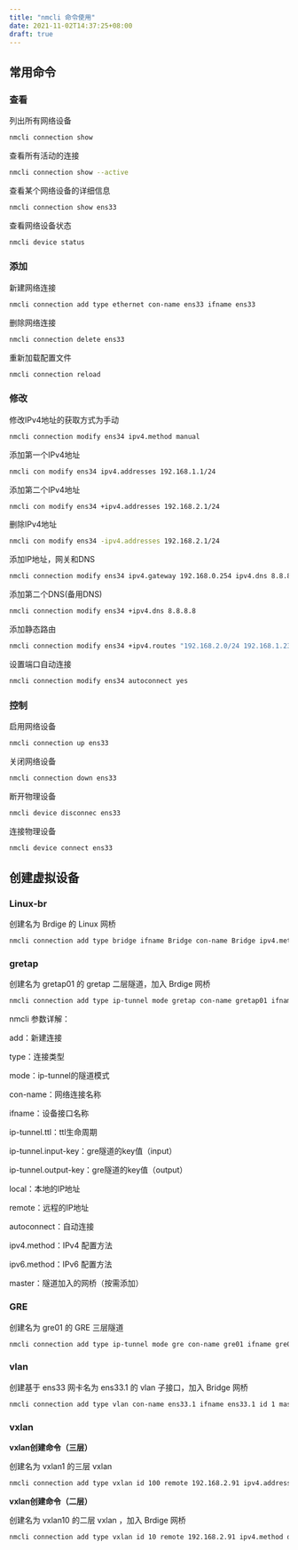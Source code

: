 ```yaml
---
title: "nmcli 命令使用"
date: 2021-11-02T14:37:25+08:00
draft: true
---
```




## 常用命令

### 查看

列出所有网络设备

```bash
nmcli connection show
```

查看所有活动的连接

```bash
nmcli connection show --active
```

查看某个网络设备的详细信息

```bash
nmcli connection show ens33
```

查看网络设备状态

```bash
nmcli device status
```

### 添加

新建网络连接

```bash
nmcli connection add type ethernet con-name ens33 ifname ens33
```

删除网络连接

```bash
nmcli connection delete ens33
```

重新加载配置文件

```bash
nmcli connection reload
```

### 修改

修改IPv4地址的获取方式为手动

```bash
nmcli connection modify ens34 ipv4.method manual
```

添加第一个IPv4地址

```bash
nmcli con modify ens34 ipv4.addresses 192.168.1.1/24
```

添加第二个IPv4地址

```bash
nmcli con modify ens34 +ipv4.addresses 192.168.2.1/24
```

删除IPv4地址

```bash
nmcli con modify ens34 -ipv4.addresses 192.168.2.1/24
```

添加IP地址，网关和DNS

```bash
nmcli connection modify ens34 ipv4.gateway 192.168.0.254 ipv4.dns 8.8.8.8
```

添加第二个DNS(备用DNS)

```bash
nmcli connection modify ens34 +ipv4.dns 8.8.8.8
```

添加静态路由

```bash
nmcli connection modify ens34 +ipv4.routes "192.168.2.0/24 192.168.1.233"
```

设置端口自动连接

```bash
nmcli connection modify ens34 autoconnect yes
```

### 控制

启用网络设备

```bash
nmcli connection up ens33
```

关闭网络设备

```bash
nmcli connection down ens33
```

断开物理设备

```bash
nmcli device disconnec ens33
```

连接物理设备


```bash
nmcli device connect ens33
```

## 创建虚拟设备

### Linux-br

创建名为 Brdige 的 Linux 网桥

```bash
nmcli connection add type bridge ifname Bridge con-name Bridge ipv4.method disable ipv6.method disable
```

### gretap

创建名为 gretap01 的 gretap 二层隧道，加入 Brdige 网桥

```bash
nmcli connection add type ip-tunnel mode gretap con-name gretap01 ifname gretap01 ip-tunnel.ttl 255 ip-tunnel.input-key 1 ip-tunnel.output-key 1 local 192.168.2.164 remote 192.168.2.91 ipv4.method disabled ipv6.method disabled master Bridge
```

nmcli 参数详解：

add：新建连接

type：连接类型

mode：ip-tunnel的隧道模式

con-name：网络连接名称

ifname：设备接口名称

ip-tunnel.ttl：ttl生命周期

ip-tunnel.input-key：gre隧道的key值（input）

ip-tunnel.output-key：gre隧道的key值（output）

local：本地的IP地址

remote：远程的IP地址

autoconnect：自动连接  

ipv4.method：IPv4 配置方法

ipv6.method：IPv6 配置方法

master：隧道加入的网桥（按需添加）

### GRE

创建名为 gre01 的 GRE 三层隧道

```bash
nmcli connection add type ip-tunnel mode gre con-name gre01 ifname gre01 remote 192.168.2.91 local 192.168.2.164 ipv4.addresses 172.233.1.2/24 ip-tunnel.input-key 1 ip-tunnel.output-key 1 ip-tunnel.ttl 255 ipv4.method manual ipv6.method disable
```

### vlan

创建基于 ens33 网卡名为 ens33.1 的 vlan 子接口，加入 Bridge 网桥

```bash
nmcli connection add type vlan con-name ens33.1 ifname ens33.1 id 1 master Bridge dev ens33
```

### vxlan

**vxlan创建命令（三层）**

创建名为 vxlan1 的三层 vxlan

```bash
nmcli connection add type vxlan id 100 remote 192.168.2.91 ipv4.addresses 172.233.233.1/24 ipv4.method manual ipv6.method disabled ifname vxlan1 connection.id vxlan1 vxlan.parent ens32
```

**vxlan创建命令（二层）**

创建名为 vxlan10 的二层 vxlan ，加入 Brdige 网桥

```bash
nmcli connection add type vxlan id 10 remote 192.168.2.91 ipv4.method disabled ipv6.method disabled ifname vxlan10 connection.id vxlan10 vxlan.parent ens32 master Bridge
```





